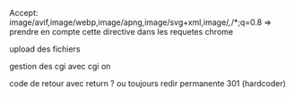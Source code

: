 Accept: image/avif,image/webp,image/apng,image/svg+xml,image/*,*/*;q=0.8
=> prendre en compte cette directive dans les requetes chrome


upload des fichiers


gestion des cgi avec cgi on

code de retour avec return ? ou toujours redir permanente 301 (hardcoder)